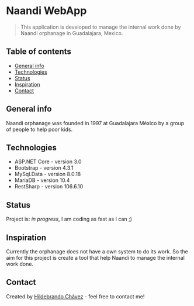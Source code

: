 # Naandi WebApp
> This application is developed to manage the internal work done by Naandi orphanage in Guadalajara, Mexico. 

## Table of contents
* [General info](#general-info)
* [Technologies](#technologies)
* [Status](#status)
* [Inspiration](#inspiration)
* [Contact](#contact)

## General info
Naandi orphanage was founded in 1997 at Guadalajara México by a group of people to help poor kids.

## Technologies
* ASP.NET Core - version 3.0
* Bootstrap    - version 4.3.1
* MySql.Data   - version 8.0.18
* MariaDB      - version 10.4
* RestSharp    - version 106.6.10

## Status
Project is: _in progress_, I am coding as fast as I can ;)

## Inspiration
Currently the orphanage does not have a own system to do its work. So the aim for this project is create a tool that help Naandi to manage the internal work done.

## Contact
Created by [Hildebrando Chávez](mailto:brandochn@gmail.com) - feel free to contact me!